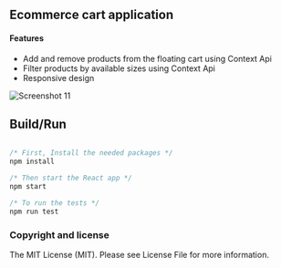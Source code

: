 ##  Ecommerce cart application


#### Features

- Add and remove products from the floating cart using Context Api
- Filter products by available sizes using Context Api
- Responsive design


![Screenshot 11](https://iili.io/JGBDwDQ.png)

## Build/Run

```javascript

/* First, Install the needed packages */
npm install

/* Then start the React app */
npm start

/* To run the tests */
npm run test

```

### Copyright and license

The MIT License (MIT). Please see License File for more information.

<br/>
<br/>

